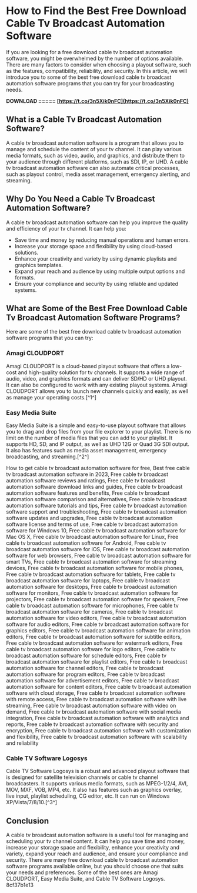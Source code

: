 # How to Find the Best Free Download Cable Tv Broadcast Automation Software
 
If you are looking for a free download cable tv broadcast automation software, you might be overwhelmed by the number of options available. There are many factors to consider when choosing a playout software, such as the features, compatibility, reliability, and security. In this article, we will introduce you to some of the best free download cable tv broadcast automation software programs that you can try for your broadcasting needs.
 
**DOWNLOAD ===== [https://t.co/3n5Xik0nFC](https://t.co/3n5Xik0nFC)**


 
## What is a Cable Tv Broadcast Automation Software?
 
A cable tv broadcast automation software is a program that allows you to manage and schedule the content of your tv channel. It can play various media formats, such as video, audio, and graphics, and distribute them to your audience through different platforms, such as SDI, IP, or UHD. A cable tv broadcast automation software can also automate critical processes, such as playout control, media asset management, emergency alerting, and streaming.
 
## Why Do You Need a Cable Tv Broadcast Automation Software?
 
A cable tv broadcast automation software can help you improve the quality and efficiency of your tv channel. It can help you:
 
- Save time and money by reducing manual operations and human errors.
- Increase your storage space and flexibility by using cloud-based solutions.
- Enhance your creativity and variety by using dynamic playlists and graphics templates.
- Expand your reach and audience by using multiple output options and formats.
- Ensure your compliance and security by using reliable and updated systems.

## What are Some of the Best Free Download Cable Tv Broadcast Automation Software Programs?
 
Here are some of the best free download cable tv broadcast automation software programs that you can try:
 
### Amagi CLOUDPORT
 
Amagi CLOUDPORT is a cloud-based playout software that offers a low-cost and high-quality solution for tv channels. It supports a wide range of audio, video, and graphics formats and can deliver SD/HD or UHD playout. It can also be configured to work with any existing playout systems. Amagi CLOUDPORT allows you to launch new channels quickly and easily, as well as manage your operating costs.[^1^]
 
### Easy Media Suite
 
Easy Media Suite is a simple and easy-to-use playout software that allows you to drag and drop files from your file explorer to your playlist. There is no limit on the number of media files that you can add to your playlist. It supports HD, SD, and IP output, as well as UHD 12G or Quad 3G SDI output. It also has features such as media asset management, emergency broadcasting, and streaming.[^2^]
 
How to get cable tv broadcast automation software for free,  Best free cable tv broadcast automation software in 2023,  Free cable tv broadcast automation software reviews and ratings,  Free cable tv broadcast automation software download links and guides,  Free cable tv broadcast automation software features and benefits,  Free cable tv broadcast automation software comparison and alternatives,  Free cable tv broadcast automation software tutorials and tips,  Free cable tv broadcast automation software support and troubleshooting,  Free cable tv broadcast automation software updates and upgrades,  Free cable tv broadcast automation software license and terms of use,  Free cable tv broadcast automation software for Windows 10,  Free cable tv broadcast automation software for Mac OS X,  Free cable tv broadcast automation software for Linux,  Free cable tv broadcast automation software for Android,  Free cable tv broadcast automation software for iOS,  Free cable tv broadcast automation software for web browsers,  Free cable tv broadcast automation software for smart TVs,  Free cable tv broadcast automation software for streaming devices,  Free cable tv broadcast automation software for mobile phones,  Free cable tv broadcast automation software for tablets,  Free cable tv broadcast automation software for laptops,  Free cable tv broadcast automation software for desktops,  Free cable tv broadcast automation software for monitors,  Free cable tv broadcast automation software for projectors,  Free cable tv broadcast automation software for speakers,  Free cable tv broadcast automation software for microphones,  Free cable tv broadcast automation software for cameras,  Free cable tv broadcast automation software for video editors,  Free cable tv broadcast automation software for audio editors,  Free cable tv broadcast automation software for graphics editors,  Free cable tv broadcast automation software for animation editors,  Free cable tv broadcast automation software for subtitle editors,  Free cable tv broadcast automation software for watermark editors,  Free cable tv broadcast automation software for logo editors,  Free cable tv broadcast automation software for schedule editors,  Free cable tv broadcast automation software for playlist editors,  Free cable tv broadcast automation software for channel editors,  Free cable tv broadcast automation software for program editors,  Free cable tv broadcast automation software for advertisement editors,  Free cable tv broadcast automation software for content editors,  Free cable tv broadcast automation software with cloud storage,  Free cable tv broadcast automation software with remote access,  Free cable tv broadcast automation software with live streaming,  Free cable tv broadcast automation software with video on demand,  Free cable tv broadcast automation software with social media integration,  Free cable tv broadcast automation software with analytics and reports,  Free cable tv broadcast automation software with security and encryption,  Free cable tv broadcast automation software with customization and flexibility,  Free cable tv broadcast automation software with scalability and reliability
 
### Cable TV Software Logosys
 
Cable TV Software Logosys is a robust and advanced playout software that is designed for satellite television channels or cable tv channel broadcasters. It supports various media formats, such as MPEG-1/2/4, AVI, MOV, MXF, VOB, MP4, etc. It also has features such as graphics overlay, live input, playlist scheduling, CG editor, etc. It can run on Windows XP/Vista/7/8/10.[^3^]
 
## Conclusion
 
A cable tv broadcast automation software is a useful tool for managing and scheduling your tv channel content. It can help you save time and money, increase your storage space and flexibility, enhance your creativity and variety, expand your reach and audience, and ensure your compliance and security. There are many free download cable tv broadcast automation software programs available online, but you should choose one that suits your needs and preferences. Some of the best ones are Amagi CLOUDPORT, Easy Media Suite, and Cable TV Software Logosys.
 8cf37b1e13
 
